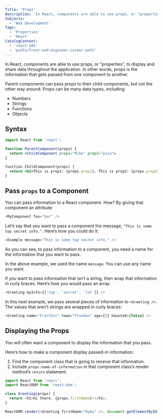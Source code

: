 ```yaml
---
Title: 'Props'
Description: 'In React, components are able to use props, or "properties", to display and share data throughout the application. In other words, props is the information that gets passed from one component to another. Parent components can pass props to their child components, but not the other way around. Props can be many data types, including: - Numbers - Strings - Functions - Objects jsx'
Subjects:
  - 'Web Development'
Tags:
  - 'Properties'
  - 'React'
CatalogContent:
  - 'react-101'
  - 'paths/front-end-engineer-career-path'
---
```


In React, components are able to use props, or "properties", to display and share data throughout the application. In other words, props is the information that gets passed from one component to another.

Parent components can pass props to their child components, but not the other way around. Props can be many data types, including:

- Numbers
- Strings
- Functions
- Objects

## Syntax

```jsx
import React from 'react';

function ParentComponent(props) {
  return <ChildComponent prop1="Mike" prop2="piza">
}

function ChildComponent(props) {
  return <h2>This is prop1: {props.prop1}. This is prop2: {props.prop2}.</h2>
}
```

## Pass `props` to a Component

You can pass information to a React component. How? By giving that component an attribute:

```js
<MyComponent foo="bar" />
```

Let’s say that you want to pass a component the message, `"This is some top secret info."`. Here’s how you could do it:

```js
<Example message="This is some top secret info." />
```

As you can see, to pass information to a component, you need a name for the information that you want to pass.

In the above example, we used the name `message`. You can use any name you want.

If you want to pass information that isn’t a string, then wrap that information in curly braces. Here’s how you would pass an array:

```js
<Greeting myInfo={['top', 'secret', 'lol']} />
```

In this next example, we pass several pieces of information to `<Greeting />`. The values that aren’t strings are wrapped in curly braces:

```js
<Greeting name="Frarthur" town="Flundon" age={2} haunted={false} />
```

## Displaying the Props

You will often want a component to display the information that you pass.

Here’s how to make a component display passed-in information:

1. Find the component class that is going to receive that information.
2. Include `props.name-of-information` in that component class’s render method’s `return` statement.

```js
import React from 'react';
import ReactDOM from 'react-dom';

class Greeting(props) {
  return <h1>Hi there, {props.firstName}!</h1>;
}

ReactDOM.render(<Greeting firstName="Rybu" />, document.getElementById('app'));
```
